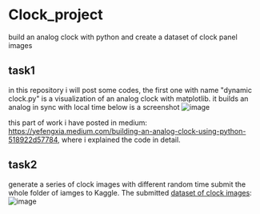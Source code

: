 # Clock_project
build an analog clock with python and create a dataset of clock panel images

## task1
in this repository i will post some codes, the first one with name "dynamic clock.py" is a visualization of an analog clock with matplotlib.
it builds an analog in sync with local time
below is a screenshot
![image](https://user-images.githubusercontent.com/48290954/105614251-92a41000-5dc8-11eb-8b20-441d691bf593.png)

this part of work i have posted in medium: https://yefengxia.medium.com/building-an-analog-clock-using-python-518922d57784,
where i explained the code in detail.

## task2
generate a series of clock images with different random time
submit the whole folder of iamges to Kaggle.
The submitted [dataset of clock images](https://www.kaggle.com/kopfgeldjaeger/simple-analog-clock-monochrome):
![image](https://user-images.githubusercontent.com/48290954/106052037-75818100-60e9-11eb-91a8-37b0a47a59e7.png)

